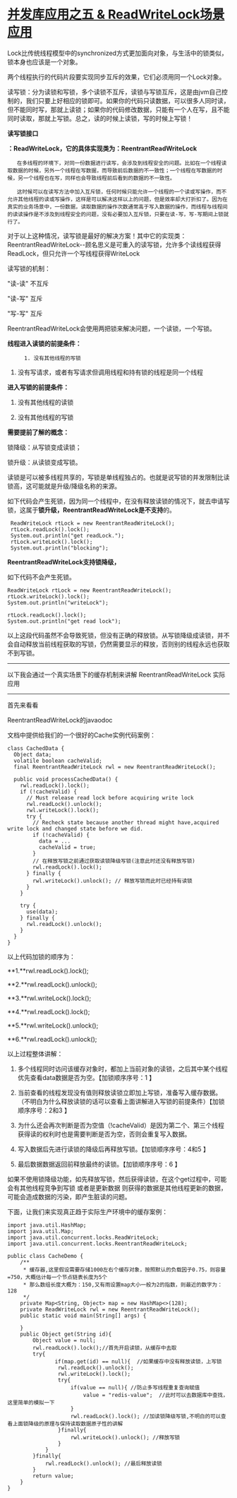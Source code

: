 # [并发库应用之五 & ReadWriteLock场景应用](https://www.cnblogs.com/liang1101/p/6475555.html)

Lock比传统线程模型中的synchronized方式更加面向对象，与生活中的锁类似，锁本身也应该是一个对象。

两个线程执行的代码片段要实现同步互斥的效果，它们必须用同一个Lock对象。

读写锁：分为读锁和写锁，多个读锁不互斥，读锁与写锁互斥，这是由jvm自己控制的，我们只要上好相应的锁即可。如果你的代码只读数据，可以很多人同时读，但不能同时写，那就上读锁；如果你的代码修改数据，只能有一个人在写，且不能同时读取，那就上写锁。总之，读的时候上读锁，写的时候上写锁！

**读写锁接口**

**：ReadWriteLock，它的具体实现类为：ReentrantReadWriteLock**

```
   在多线程的环境下，对同一份数据进行读写，会涉及到线程安全的问题。比如在一个线程读取数据的时候，另外一个线程在写数据，而导致前后数据的不一致性；一个线程在写数据的时候，另一个线程也在写，同样也会导致线程前后看到的数据的不一致性。

   这时候可以在读写方法中加入互斥锁，任何时候只能允许一个线程的一个读或写操作，而不允许其他线程的读或写操作，这样是可以解决这样以上的问题，但是效率却大打折扣了。因为在真实的业务场景中，一份数据，读取数据的操作次数通常高于写入数据的操作，而线程与线程间的读读操作是不涉及到线程安全的问题，没有必要加入互斥锁，只要在读-写，写-写期间上锁就行了。
```

对于以上这种情况，读写锁是最好的解决方案！其中它的实现类：ReentrantReadWriteLock--顾名思义是可重入的读写锁，允许多个读线程获得ReadLock，但只允许一个写线程获得WriteLock

读写锁的机制：

"读-读" 不互斥

"读-写" 互斥

"写-写" 互斥

ReentrantReadWriteLock会使用两把锁来解决问题，一个读锁，一个写锁。

**线程进入读锁的前提条件：**

```
 　　 1. 没有其他线程的写锁
```

1. 没有写请求，或者有写请求但调用线程和持有锁的线程是同一个线程

**进入写锁的前提条件：**

1. 没有其他线程的读锁

2. 没有其他线程的写锁

**需要提前了解的概念：**

锁降级：从写锁变成读锁；

锁升级：从读锁变成写锁。

读锁是可以被多线程共享的，写锁是单线程独占的。也就是说写锁的并发限制比读锁高，这可能就是升级/降级名称的来源。

如下代码会产生死锁，因为同一个线程中，在没有释放读锁的情况下，就去申请写锁，这属于**锁升级，ReentrantReadWriteLock是不支持**的。

```
 ReadWriteLock rtLock = new ReentrantReadWriteLock();
 rtLock.readLock().lock();
 System.out.println("get readLock.");
 rtLock.writeLock().lock();
 System.out.println("blocking");
```

**ReentrantReadWriteLock支持锁降级，**

如下代码不会产生死锁。

```
ReadWriteLock rtLock = new ReentrantReadWriteLock();
rtLock.writeLock().lock();
System.out.println("writeLock");

rtLock.readLock().lock();
System.out.println("get read lock");
```

以上这段代码虽然不会导致死锁，但没有正确的释放锁。从写锁降级成读锁，并不会自动释放当前线程获取的写锁，仍然需要显示的释放，否则别的线程永远也获取不到写锁。

---

以下我会通过一个真实场景下的缓存机制来讲解 ReentrantReadWriteLock 实际应用

---

首先来看看

ReentrantReadWriteLock的javaodoc

文档中提供给我们的一个很好的Cache实例代码案例：

```
class CachedData {
  Object data;
  volatile boolean cacheValid;
  final ReentrantReadWriteLock rwl = new ReentrantReadWriteLock();

  public void processCachedData() {
    rwl.readLock().lock();
    if (!cacheValid) {
      // Must release read lock before acquiring write lock
      rwl.readLock().unlock();
      rwl.writeLock().lock();
      try {
        // Recheck state because another thread might have,acquired write lock and changed state before we did.
        if (!cacheValid) {
          data = ...
          cacheValid = true;
        }
        // 在释放写锁之前通过获取读锁降级写锁(注意此时还没有释放写锁)
        rwl.readLock().lock();
      } finally {
        rwl.writeLock().unlock(); // 释放写锁而此时已经持有读锁
      }
    }

    try {
      use(data);
    } finally {
      rwl.readLock().unlock();
    }
  }
}
```

以上代码加锁的顺序为：

**1.**rwl.readLock\(\).lock\(\);

**2.**rwl.readLock\(\).unlock\(\);

**3.**rwl.writeLock\(\).lock\(\);

**4.**rwl.readLock\(\).lock\(\);

**5.**rwl.writeLock\(\).unlock\(\);

**6.**rwl.readLock\(\).unlock\(\);

以上过程整体讲解：

1. 多个线程同时访问该缓存对象时，都加上当前对象的读锁，之后其中某个线程优先查看data数据是否为空。【加锁顺序序号：1 】  

1. 当前查看的线程发现没有值则释放读锁立即加上写锁，准备写入缓存数据。（不明白为什么释放读锁的话可以查看上面讲解进入写锁的前提条件）【加锁顺序序号：2和3 】

2. 为什么还会再次判断是否为空值（!cacheValid）是因为第二个、第三个线程获得读的权利时也是需要判断是否为空，否则会重复写入数据。

3. 写入数据后先进行读锁的降级后再释放写锁。【加锁顺序序号：4和5 】

4. 最后数据数据返回前释放最终的读锁。【加锁顺序序号：6 】

如果不使用锁降级功能，如先释放写锁，然后获得读锁，在这个get过程中，可能会有其他线程竞争到写锁 或者是更新数据 则获得的数据是其他线程更新的数据，可能会造成数据的污染，即产生脏读的问题。

下面，让我们来实现真正趋于实际生产环境中的缓存案例：

```
import java.util.HashMap;
import java.util.Map;
import java.util.concurrent.locks.ReadWriteLock;
import java.util.concurrent.locks.ReentrantReadWriteLock;

public class CacheDemo {
    /**
     * 缓存器,这里假设需要存储1000左右个缓存对象，按照默认的负载因子0.75，则容量=750，大概估计每一个节点链表长度为5个
     * 那么数组长度大概为：150,又有雨设置map大小一般为2的指数，则最近的数字为：128
     */
    private Map<String, Object> map = new HashMap<>(128);
    private ReadWriteLock rwl = new ReentrantReadWriteLock();
    public static void main(String[] args) {

    }
    public Object get(String id){
        Object value = null;
        rwl.readLock().lock();//首先开启读锁，从缓存中去取
        try{
               if(map.get(id) == null){  //如果缓存中没有释放读锁，上写锁
                rwl.readLock().unlock();
                rwl.writeLock().lock();
                try{
                    if(value == null){ //防止多写线程重复查询赋值
                        value = "redis-value";  //此时可以去数据库中查找，这里简单的模拟一下
                    }
                    rwl.readLock().lock(); //加读锁降级写锁,不明白的可以查看上面锁降级的原理与保持读取数据原子性的讲解
                }finally{
                    rwl.writeLock().unlock(); //释放写锁
                }
            }
        }finally{
            rwl.readLock().unlock(); //最后释放读锁
        }
        return value;
    }
}
```



